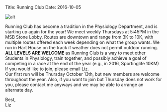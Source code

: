 Title: Running Club
Date: 2016-10-05

![alt]({filename}/posters/runningclub2016.jpg)

Running Club has become a tradition in the Physiology Department, and is starting up again for the year! We meet weekly Thursdays at 5:45PM in the MSB Stone Lobby. Routes are downtown and range from 3K to 10K, with multiple routes offered each week depending on what the group wants. We run in Hart House on the track if weather does not permit outdoor running.   
**ALL LEVELS ARE WELCOME** as Running Club is a way to meet other Students in Physiology, train together, and possibly achieve a goal of competing in a race at the end of the year (e.g., in 2016, Sportinglife 10KM) 
If you would like to join, please email Liz.   
Our first run will be Thursday October 13th, but new members are welcome throughout the year. Also, if you want to join but Thursday does not work for you, please contact me anyways and we may be able to arrange an alternate day. 

Best,   
Liz
